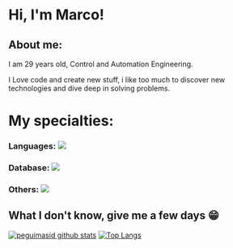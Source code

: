 
# Hi, I'm Marco!



## About me:

I am 29 years old, Control and Automation Engineering.

I Love code and create new stuff, i like too much to discover new technologies and dive deep in solving problems.

# My specialties:
### Languages: <img src="https://img.shields.io/badge/Python-3776AB?&style=for-the-badge&logo=python&logoColor=white"/>
### Database: <img src ="https://img.shields.io/badge/MySQL-005C84?style=for-the-badge&logo=mysql&logoColor=white"/>
### Others: <img src="https://img.shields.io/badge/docker%20-%230db7ed.svg?&style=for-the-badge&logo=docker&logoColor=white"/>

## What I don't know, give me a few days 😁
[![peguimasid github stats](https://github-readme-stats.vercel.app/api?username=gui-loko&show_icons=true&title_color=fff&icon_color=7159c1&text_color=f8f8f2&bg_color=171c24&count_private=true)](https://github.com/gui-loko)
[![Top Langs](https://github-readme-stats.vercel.app/api/top-langs/?username=diego3g&layout=compact&title_color=fff&text_color=f8f8f2&hide=java&bg_color=171c24)](https://github.com/gui-loko)
